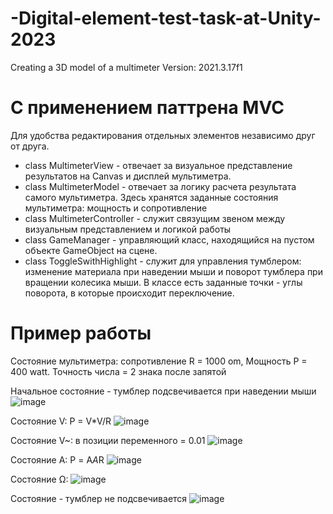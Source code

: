 # -Digital-element-test-task-at-Unity-2023
Creating a 3D model of a multimeter
Version: 2021.3.17f1 

# С применением паттрена MVC 
Для удобства редактирования отдельных элементов независимо друг от друга.

- class MultimeterView - отвечает за визуальное представление результатов на Canvas и дисплей мультиметра.
- class MultimeterModel - отвечает за логику расчета результата самого мультиметра. Здесь хранятся заданные состояния мультиметра: мощность и сопротивление
- class MultimeterController - служит связущим звеном между визуальным представлением и логикой работы
- class GameManager - управляющий класс, находящийся на пустом объекте GameObject на сцене. 
- class ToggleSwithHighlight - служит для управления тумблером: изменение материала при наведении мыши и поворот тумблера при вращении колесика мыши. В классе есть заданные точки - углы поворота, в которые происходит переключение. 


# Пример работы
Состояние мультиметра: сопротивление R = 1000 om, Мощность P = 400 watt. Точность числа = 2 знака после запятой

Начальное состояние - тумблер подсвечивается при наведении мыши ![image](https://user-images.githubusercontent.com/100871374/235433412-755bdc14-790b-44ef-98ba-308c95516c42.png)

Состояние V: P = V*V/R ![image](https://user-images.githubusercontent.com/100871374/235433428-501a1e18-20c1-4a59-9eb7-d03511ffaf3a.png)

Состояние V~: в позиции переменного = 0.01 ![image](https://user-images.githubusercontent.com/100871374/235433455-8eed30ba-1180-4165-9167-96a9d6cbe220.png)

Состояние А: P = А*А*R ![image](https://user-images.githubusercontent.com/100871374/235433479-d61e7936-0b91-4571-851c-dc5f84c50b1c.png)

Состояние Ω: ![image](https://user-images.githubusercontent.com/100871374/235433499-618f5ead-6362-469d-8164-f1e040fbc284.png)

Состояние - тумблер не подсвечивается ![image](https://user-images.githubusercontent.com/100871374/235433521-ccfd7d05-a876-4712-8320-9f2cf28f9617.png)
